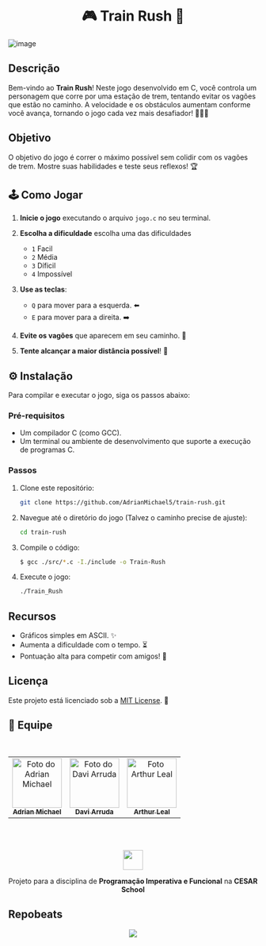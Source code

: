 <h1 align="center"> 🎮 Train Rush 🚂 </h1>

![image](https://github.com/user-attachments/assets/8a698006-972d-45bd-a6b8-d3c0050bb2d5)

## Descrição
Bem-vindo ao **Train Rush**! Neste jogo desenvolvido em C, você controla um personagem que corre por uma estação de trem, tentando evitar os vagões que estão no caminho. A velocidade e os obstáculos aumentam conforme você avança, tornando o jogo cada vez mais desafiador! 🏃‍♂️💨
## Objetivo

O objetivo do jogo é correr o máximo possível sem colidir com os vagões de trem. Mostre suas habilidades e teste seus reflexos! 🏆

## 🕹️ Como Jogar

1. **Inicie o jogo** executando o arquivo `jogo.c` no seu terminal.

2. **Escolha a dificuldade** escolha uma das dificuldades
   - `1` Facil
   - `2` Média
   - `3` Díficil
   - `4` Impossível

4. **Use as teclas**:
   - `Q` para mover para a esquerda. ⬅️
   - `E` para mover para a direita. ➡️

5. **Evite os vagões** que aparecem em seu caminho. 🚧
 
6. **Tente alcançar a maior distância possível**! 🌟

## ⚙️ Instalação

Para compilar e executar o jogo, siga os passos abaixo:

### Pré-requisitos

- Um compilador C (como GCC).
- Um terminal ou ambiente de desenvolvimento que suporte a execução de programas C.

### Passos

1. Clone este repositório:
   ```bash
   git clone https://github.com/AdrianMichael5/train-rush.git
   ```
2. Navegue até o diretório do jogo (Talvez o caminho precise de ajuste):
   ```bash
   cd train-rush
   ```
3. Compile o código:
   ```bash
   $ gcc ./src/*.c -I./include -o Train-Rush
   ```
4. Execute o jogo:
   ```bash
   ./Train_Rush
   ```

## Recursos

- Gráficos simples em ASCII. ✨
- Aumenta a dificuldade com o tempo. ⏳
- Pontuação alta para competir com amigos! 🥇

## Licença

Este projeto está licenciado sob a [MIT License](LICENSE). 📜

## 🤝 Equipe
<br>
<table align="center">
  <tr>
    <td align="center">
      <a href="https://github.com/AdrianMichael5" title="Github Adrian Michael">
        <img src="https://avatars.githubusercontent.com/u/144910632?v=4" width="100px;" alt="Foto do Adrian Michael"/><br>
        <sub>
          <b>Adrian Michael</b>
        </sub>
      </a>
    </td>
    <td align="center">
      <a href="https://github.com/daviaarruda" title="Github Davi Arruda">
        <img src="https://github.com/user-attachments/assets/f27d2e4d-8fa1-4c38-a925-978af7ea9a7e" width="100px;" alt="Foto do Davi Arruda"/><br>
        <sub>
          <b>Davi Arruda</b>
        </sub>
      </a>
    </td>
    <td align="center">
      <a href="https://github.com/arthurlealp" title="Github Arthur Leal">
        <img src="https://github.com/user-attachments/assets/d1113067-67e1-4fe3-8603-b5805a0b7b39" width="100px;" alt="Foto Arthur Leal"/><br>
        <sub>
          <b>Arthur Leal</b>
        </sub>
      </a>
    </td>
</table>

<br>
<br>
<p align="center"><img src="https://github.com/Taverna-Hub/ForgeSheets/assets/117609505/9287638f-8716-4e62-9989-a40882fbfed6" width="40px"></p>
<p align="center">Projeto para a disciplina de <strong>Programação Imperativa e Funcional</strong> na <strong>CESAR School‎‎</strong></p>

## Repobeats
<p align="center"><img src="https://repobeats.axiom.co/api/embed/674967678fcfdaddd099c25a230b12865a1c30a9.svg"></p>

